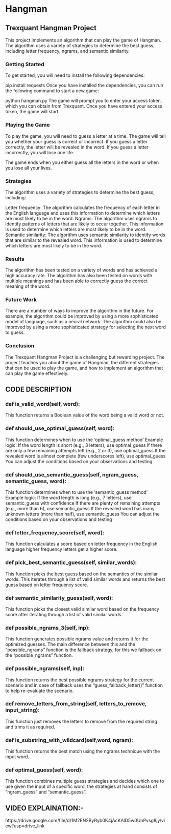 # Hangman
<h2>Trexquant Hangman Project</h2>
This project implements an algorithm that can play the game of Hangman. The algorithm uses a variety of strategies to determine the best guess, including letter frequency, ngrams, and semantic similarity.

<h3>Getting Started</h3>
To get started, you will need to install the following dependencies:

pip install requests
Once you have installed the dependencies, you can run the following command to start a new game:

python hangman.py
The game will prompt you to enter your access token, which you can obtain from Trexquant. Once you have entered your access token, the game will start.

<h3>Playing the Game</h3>
To play the game, you will need to guess a letter at a time. The game will tell you whether your guess is correct or incorrect. If you guess a letter correctly, the letter will be revealed in the word. If you guess a letter incorrectly, you will lose one life.

The game ends when you either guess all the letters in the word or when you lose all your lives.

<h3>Strategies</h3>
The algorithm uses a variety of strategies to determine the best guess, including:

Letter frequency: The algorithm calculates the frequency of each letter in the English language and uses this information to determine which letters are most likely to be in the word.
Ngrams: The algorithm uses ngrams to identify patterns of letters that are likely to occur together. This information is used to determine which letters are most likely to be in the word.
Semantic similarity: The algorithm uses semantic similarity to identify words that are similar to the revealed word. This information is used to determine which letters are most likely to be in the word.

<h3>Results</h3>
The algorithm has been tested on a variety of words and has achieved a high accuracy rate. The algorithm has also been tested on words with multiple meanings and has been able to correctly guess the correct meaning of the word.

<h3>Future Work</h3>
There are a number of ways to improve the algorithm in the future. For example, the algorithm could be improved by using a more sophisticated model of language, such as a neural network. The algorithm could also be improved by using a more sophisticated strategy for selecting the next word to guess.

<h3>Conclusion</h3>
The Trexquant Hangman Project is a challenging but rewarding project. The project teaches you about the game of Hangman, the different strategies that can be used to play the game, and how to implement an algorithm that can play the game effectively.

<h2>CODE DESCRIPTION</h2>

<h3>def is_valid_word(self, word):</h3>
This function returns a Boolean value of the word being a valid word or not.

<h3>def should_use_optimal_guess(self, word):</h3>
This function determines when to use the ‘optimal_guess method’
Example logic:
        If the word length is short (e.g., 3 letters), use optimal_guess
        If there are only a few remaining attempts left (e.g., 2 or 3), use optimal_guess
        If the revealed word is almost complete (few underscores left), use optimal_guess
        You can adjust the conditions based on your observations and testing

<h3>def should_use_semantic_guess(self, ngram_guess, semantic_guess, word):</h3>
This function determines when to use the ‘semantic_guess method’
Example logic:
        If the word length is long (e.g., 7 letters), use semantic_guess with confidence
        If there are plenty of remaining attempts (e.g., more than 6), use semantic_guess
        If the revealed word has many unknown letters (more than half), use semantic_guess
        You can adjust the conditions based on your observations and testing

<h3>def letter_frequency_score(self, word):</h3>
This function calculates a score based on letter frequency in the English language higher frequency letters get a higher score.

<h3>def pick_best_semantic_guess(self, similar_words):</h3>
This function picks the best guess based on the semantics of the similar words. This iterates through a list of valid similar words and returns the best guess based on letter frequency score.

<h3>def semantic_similarity_guess(self, word):</h3>
This function picks the closest valid similar word based on the frequency score after iterating through a list of valid similar words.

<h3>def possible_ngrams_3(self, inp):</h3>
This function generates possible ngrams value and returns it for the optimized guesses. The main difference between this and the “possible_ngrams” function is the fallback strategy, for this we fallback on the “possible_ngrams” function.

<h3>def possible_ngrams(self, inp):</h3>
This function returns the best possible ngrams strategy for the current scenario and in case of fallback uses the “guess_fallback_letter()” function to help re-evaluate the scenario.

<h3>def remove_letters_from_string(self, letters_to_remove, input_string):</h3>
This function just removes the letters to remove from the required string and trims it as required.

<h3>def is_substring_with_wildcard(self,word, ngram):</h3>
This function returns the best match using the ngrams technique with the input word.

<h3>def optimal_guess(self, word):</h3>
This function combines multiple guess strategies and decides which one to use given the input of a specific word, the strategies at hand consists of “ngram_guess” and “semantic_guess”.

<h2>VIDEO EXPLAINATION:-</h2> https://drive.google.com/file/d/1M2EN2ByRyb0K4jAcKAlD5w0UnPvsg8jy/view?usp=drive_link
